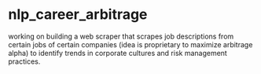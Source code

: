 # nlp_career_arbitrage

working on building a web scraper that scrapes job descriptions from certain jobs of certain companies (idea is proprietary to maximize arbitrage alpha) to identify trends in corporate cultures and risk management practices. 
